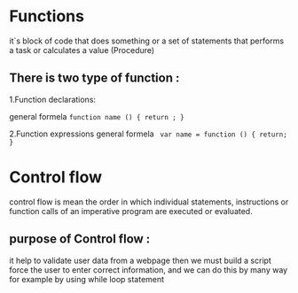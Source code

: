 # Functions
it`s block of code that does something or 
a set of statements that performs a task or calculates a value  (Procedure)

## There is two type of function :

 1.Function declarations:

general formela
`function name () {
  return ;
}` 


2.Function expressions
general formela
` var name = function () {
  return;
}`




# Control flow
 control flow is mean the order in which individual statements, instructions or function calls of an imperative program are executed or evaluated.
 
## purpose of Control flow :
it help to validate user data from a webpage then we must build a script force the user to enter correct information, and we can do this by many way for example by using while loop statement
